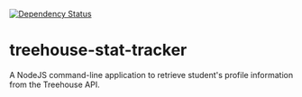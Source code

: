 [![Dependency Status](https://david-dm.org/ChelseaBurns/Nodcha-Chai-Latte.svg)](https://david-dm.org/ChelseaBurns/Nodcha-Chai-Latte)

# treehouse-stat-tracker
A NodeJS command-line application to retrieve student's profile information from the Treehouse API.
